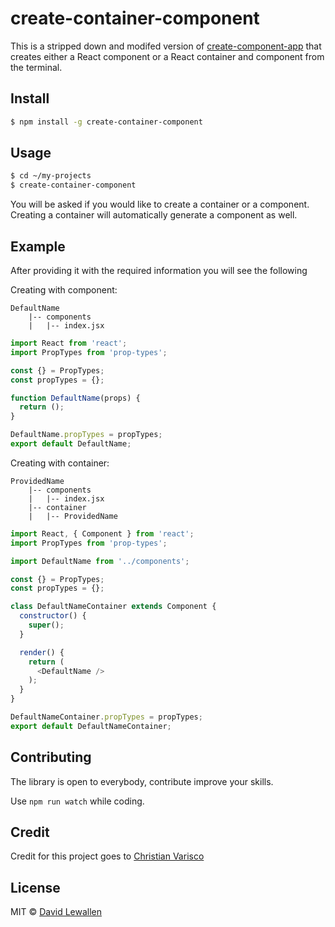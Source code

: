 # create-container-component
This is a stripped down and modifed version of [create-component-app](https://github.com/CVarisco/create-component-app) that creates either a React component or a React container and component from the terminal.
## Install

```sh
$ npm install -g create-container-component
```

## Usage

```sh
$ cd ~/my-projects
$ create-container-component
```
You will be asked if you would like to create a container or a component.
Creating a container will automatically generate a component as well.

## Example
After providing it with the required information you will see the following

Creating with component:
```
DefaultName
    |-- components
    |   |-- index.jsx
```
```js
import React from 'react';
import PropTypes from 'prop-types';

const {} = PropTypes;
const propTypes = {};

function DefaultName(props) {
  return ();
}

DefaultName.propTypes = propTypes;
export default DefaultName;
```
Creating with container:
```
ProvidedName
    |-- components
    |   |-- index.jsx
    |-- container
    |   |-- ProvidedName
```
```js
import React, { Component } from 'react';
import PropTypes from 'prop-types';

import DefaultName from '../components';

const {} = PropTypes;
const propTypes = {};

class DefaultNameContainer extends Component {
  constructor() {
    super();
  }

  render() {
    return (
      <DefaultName />
    );
  }
}

DefaultNameContainer.propTypes = propTypes;
export default DefaultNameContainer;
```

## Contributing
The library is open to everybody, contribute improve your skills.

Use `npm run watch` while coding.

## Credit
Credit for this project goes to [Christian Varisco](https://github.com/CVarisco)

## License

MIT © [David Lewallen](https://github.com/davidlewallen)
